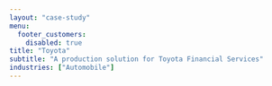 ```yaml
---
layout: "case-study"
menu:
  footer_customers:
    disabled: true
title: "Toyota"
subtitle: "A production solution for Toyota Financial Services"
industries: ["Automobile"]
---
```

